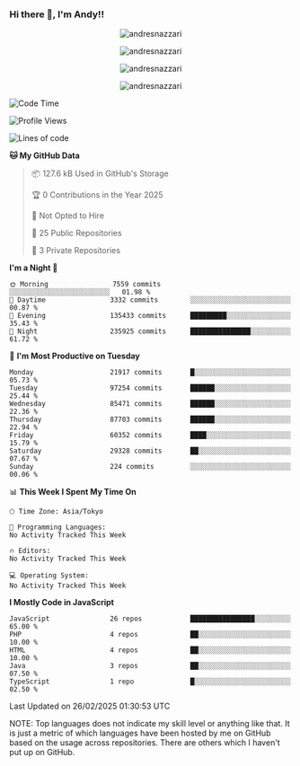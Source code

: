 ### Hi there 👋, I'm Andy!!

<p align="center" >
  <img src="https://github-profile-trophy.vercel.app/?username=AndresNazzari&theme=dracula&column=-1" alt="andresnazzari"/>
</p>

<p align="center">
  <img  src="https://github-readme-stats.vercel.app/api?username=AndresNazzari&count_private=true&show_icons=true&theme=dracula" alt="andresnazzari"/>
</p>
<p align="center">
  <img  src="https://github-readme-stats.vercel.app/api/top-langs/?username=AndresNazzari&layout=compact" alt="andresnazzari"/>
</p>
<p align="center" >
  <img src="https://github-readme-stats.vercel.app/api/wakatime?username=AndresNazzari" alt="andresnazzari"/>
</p>

<!--START_SECTION:waka-->
![Code Time](http://img.shields.io/badge/Code%20Time-966%20hrs%209%20mins-blue)

![Profile Views](http://img.shields.io/badge/Profile%20Views-0-blue)

![Lines of code](https://img.shields.io/badge/From%20Hello%20World%20I%27ve%20Written-68.9%20million%20lines%20of%20code-blue)

**🐱 My GitHub Data** 

> 📦 127.6 kB Used in GitHub's Storage 
 > 
> 🏆 0 Contributions in the Year 2025
 > 
> 🚫 Not Opted to Hire
 > 
> 📜 25 Public Repositories 
 > 
> 🔑 3 Private Repositories 
 > 
**I'm a Night 🦉** 

```text
🌞 Morning                7559 commits        ░░░░░░░░░░░░░░░░░░░░░░░░░   01.98 % 
🌆 Daytime                3332 commits        ░░░░░░░░░░░░░░░░░░░░░░░░░   00.87 % 
🌃 Evening                135433 commits      █████████░░░░░░░░░░░░░░░░   35.43 % 
🌙 Night                  235925 commits      ███████████████░░░░░░░░░░   61.72 % 
```
📅 **I'm Most Productive on Tuesday** 

```text
Monday                   21917 commits       █░░░░░░░░░░░░░░░░░░░░░░░░   05.73 % 
Tuesday                  97254 commits       ██████░░░░░░░░░░░░░░░░░░░   25.44 % 
Wednesday                85471 commits       ██████░░░░░░░░░░░░░░░░░░░   22.36 % 
Thursday                 87703 commits       ██████░░░░░░░░░░░░░░░░░░░   22.94 % 
Friday                   60352 commits       ████░░░░░░░░░░░░░░░░░░░░░   15.79 % 
Saturday                 29328 commits       ██░░░░░░░░░░░░░░░░░░░░░░░   07.67 % 
Sunday                   224 commits         ░░░░░░░░░░░░░░░░░░░░░░░░░   00.06 % 
```


📊 **This Week I Spent My Time On** 

```text
🕑︎ Time Zone: Asia/Tokyo

💬 Programming Languages: 
No Activity Tracked This Week

🔥 Editors: 
No Activity Tracked This Week

💻 Operating System: 
No Activity Tracked This Week
```

**I Mostly Code in JavaScript** 

```text
JavaScript               26 repos            ████████████████░░░░░░░░░   65.00 % 
PHP                      4 repos             ██░░░░░░░░░░░░░░░░░░░░░░░   10.00 % 
HTML                     4 repos             ██░░░░░░░░░░░░░░░░░░░░░░░   10.00 % 
Java                     3 repos             ██░░░░░░░░░░░░░░░░░░░░░░░   07.50 % 
TypeScript               1 repo              █░░░░░░░░░░░░░░░░░░░░░░░░   02.50 % 
```




 Last Updated on 26/02/2025 01:30:53 UTC
<!--END_SECTION:waka-->

NOTE: Top languages does not indicate my skill level or anything like that. It is just a metric of which languages have been hosted by me on GitHub based on the usage across repositories. There are others which I haven't put up on GitHub.

<!-- Here are some ideas to get you started:

-   🔭 I’m currently working on ...
-   🌱 I’m currently learning ...
-   👯 I’m looking to collaborate on ...
-   🤔 I’m looking for help with ...
-   💬 Ask me about ...
-   📫 How to reach me: ...
-   😄 Pronouns: ...
-   ⚡ Fun fact: ... -->
